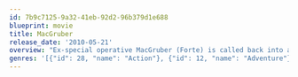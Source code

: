 ```yaml
---
id: 7b9c7125-9a32-41eb-92d2-96b379d1e688
blueprint: movie
title: MacGruber
release_date: '2010-05-21'
overview: "Ex-special operative MacGruber (Forte) is called back into action to take down his archenemy, Dieter Von Cunth (Kilmer), who's in possession of a nuclear warhead and bent on destroying Washington, DC."
genres: '[{"id": 28, "name": "Action"}, {"id": 12, "name": "Adventure"}, {"id": 35, "name": "Comedy"}]'
---
```

